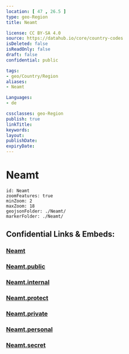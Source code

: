 ```yaml
---
location: [ 47 , 26.5 ] 
type: geo-Region
title: Neamt

license: CC BY-SA 4.0
source: https://datahub.io/core/country-codes
isDeleted: false
isReadOnly: false
draft: false
confidential: public

tags:
- geo/Country/Region
aliases:
- Neamt

Languages:
- de

cssclasses: geo-Region
publish: true
linkTitle: 
keywords: 
layout: 
publishDate: 
expiryDate: 
---
```


# Neamt

```leaflet
id: Neamt
zoomFeatures: true 
minZoom: 2 
maxZoom: 18
geojsonFolder: ./Neamt/
markerFolder: ./Neamt/
```


## Confidential Links & Embeds: 

### [Neamt](/_Standards/Earth/Continent/Europe/Europe~East/Romania/Regions~Romania/Romania~Nord-Est/Neamt.md) 

### [Neamt.public](/_public/Earth/Continent/Europe/Europe~East/Romania/Regions~Romania/Romania~Nord-Est/Neamt.public.md) 

### [Neamt.internal](/_internal/Earth/Continent/Europe/Europe~East/Romania/Regions~Romania/Romania~Nord-Est/Neamt.internal.md) 

### [Neamt.protect](/_protect/Earth/Continent/Europe/Europe~East/Romania/Regions~Romania/Romania~Nord-Est/Neamt.protect.md) 

### [Neamt.private](/_private/Earth/Continent/Europe/Europe~East/Romania/Regions~Romania/Romania~Nord-Est/Neamt.private.md) 

### [Neamt.personal](/_personal/Earth/Continent/Europe/Europe~East/Romania/Regions~Romania/Romania~Nord-Est/Neamt.personal.md) 

### [Neamt.secret](/_secret/Earth/Continent/Europe/Europe~East/Romania/Regions~Romania/Romania~Nord-Est/Neamt.secret.md)

